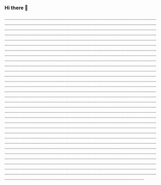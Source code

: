 ### Hi there 👋

......................................................................................................................................................................................................................................................................................................................................................................................................................................................................................................................................................................................................................................................................................................................................................................................................................................................................................................................................................................................................................................................................................................................................................................................................................................................................................................................................................................................................................................................................................................................................................................................................................................................................................................................................................................................................................................................................................................................................................................................................................................................................................................................................................................................................................................................................................................................................................................................................................................................................................................................................................................................................................................................................................................................................................................................................................................................................................................................................................................................................................................................................................................................................................................................................................................................................................................................................................................................................................................................................................................................................................................................................................................................................................................................................................................................................................................................................................................................................................................................................................................................................................................................